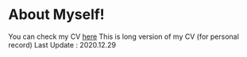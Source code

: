 # About Myself!

You can check my CV [here](https://github.com/SoYoungCho/CV/blob/master/Soyoung_Cho_CV.pdf)
This is long version of my CV (for personal record)
Last Update : 2020.12.29
